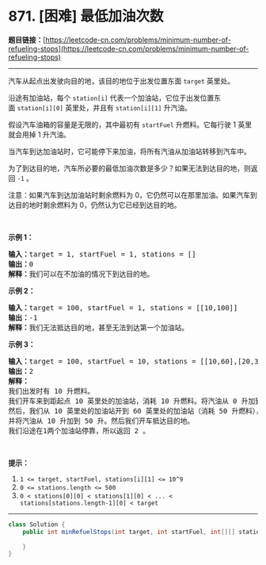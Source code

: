 # 871. [困难] 最低加油次数

**题目链接：**[https://leetcode-cn.com/problems/minimum-number-of-refueling-stops](https://leetcode-cn.com/problems/minimum-number-of-refueling-stops)

---

<div class="content__1Y2H">
 <div class="notranslate">
  <p>汽车从起点出发驶向目的地，该目的地位于出发位置东面 <code>target</code>&nbsp;英里处。</p> 
  <p>沿途有加油站，每个&nbsp;<code>station[i]</code>&nbsp;代表一个加油站，它位于出发位置东面&nbsp;<code>station[i][0]</code>&nbsp;英里处，并且有&nbsp;<code>station[i][1]</code>&nbsp;升汽油。</p> 
  <p>假设汽车油箱的容量是无限的，其中最初有&nbsp;<code>startFuel</code>&nbsp;升燃料。它每行驶 1 英里就会用掉 1 升汽油。</p> 
  <p>当汽车到达加油站时，它可能停下来加油，将所有汽油从加油站转移到汽车中。</p> 
  <p>为了到达目的地，汽车所必要的最低加油次数是多少？如果无法到达目的地，则返回 <code>-1</code> 。</p> 
  <p>注意：如果汽车到达加油站时剩余燃料为 0，它仍然可以在那里加油。如果汽车到达目的地时剩余燃料为 0，仍然认为它已经到达目的地。</p> 
  <p>&nbsp;</p> 
  <p><strong>示例 1：</strong></p> 
  <pre class="language-text"><strong>输入：</strong>target = 1, startFuel = 1, stations = []
<strong>输出：</strong>0
<strong>解释：</strong>我们可以在不加油的情况下到达目的地。
</pre> 
  <p><strong>示例 2：</strong></p> 
  <pre class="language-text"><strong>输入：</strong>target = 100, startFuel = 1, stations = [[10,100]]
<strong>输出：</strong>-1
<strong>解释：</strong>我们无法抵达目的地，甚至无法到达第一个加油站。
</pre> 
  <p><strong>示例 3：</strong></p> 
  <pre class="language-text"><strong>输入：</strong>target = 100, startFuel = 10, stations = [[10,60],[20,30],[30,30],[60,40]]
<strong>输出：</strong>2
<strong>解释：</strong>
我们出发时有 10 升燃料。
我们开车来到距起点 10 英里处的加油站，消耗 10 升燃料。将汽油从 0 升加到 60 升。
然后，我们从 10 英里处的加油站开到 60 英里处的加油站（消耗 50 升燃料），
并将汽油从 10 升加到 50 升。然后我们开车抵达目的地。
我们沿途在1两个加油站停靠，所以返回 2 。
</pre> 
  <p>&nbsp;</p> 
  <p><strong>提示：</strong></p> 
  <ol> 
   <li><code>1 &lt;= target, startFuel, stations[i][1] &lt;= 10^9</code></li> 
   <li><code>0 &lt;= stations.length &lt;= 500</code></li> 
   <li><code>0 &lt; stations[0][0] &lt; stations[1][0] &lt; ... &lt; stations[stations.length-1][0] &lt; target</code></li> 
  </ol> 
 </div>
</div>

---

```java
class Solution {
    public int minRefuelStops(int target, int startFuel, int[][] stations) {
        
    }
}
```